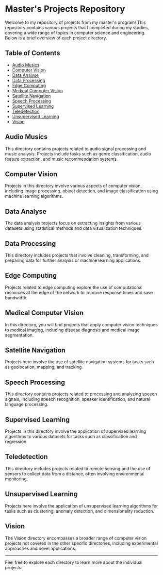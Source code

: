# Master's Projects Repository

Welcome to my repository of projects from my master's program! This repository contains various projects that I completed during my studies, covering a wide range of topics in computer science and engineering. Below is a brief overview of each project directory.

## Table of Contents

- [Audio Musics](#audio-musics)
- [Computer Vision](#computer-vision)
- [Data Analyse](#data-analyse)
- [Data Processing](#data-processing)
- [Edge Computing](#edge-computing)
- [Medical Computer Vision](#medical-computer-vision)
- [Satellite Navigation](#satellite-navigation)
- [Speech Processing](#speech-processing)
- [Supervised Learning](#supervised-learning)
- [Teledetection](#teledetection)
- [Unsupervised Learning](#unsupervised-learning)
- [Vision](#vision)

## Audio Musics
This directory contains projects related to audio signal processing and music analysis. Projects include tasks such as genre classification, audio feature extraction, and music recommendation systems.

## Computer Vision
Projects in this directory involve various aspects of computer vision, including image processing, object detection, and image classification using machine learning algorithms.

## Data Analyse
The data analysis projects focus on extracting insights from various datasets using statistical methods and data visualization techniques.

## Data Processing
This directory includes projects that involve cleaning, transforming, and preparing data for further analysis or machine learning applications.

## Edge Computing
Projects related to edge computing explore the use of computational resources at the edge of the network to improve response times and save bandwidth.

## Medical Computer Vision
In this directory, you will find projects that apply computer vision techniques to medical imaging, including disease diagnosis and medical image segmentation.

## Satellite Navigation
Projects here involve the use of satellite navigation systems for tasks such as geolocation, mapping, and tracking.

## Speech Processing
This directory contains projects related to processing and analyzing speech signals, including speech recognition, speaker identification, and natural language processing.

## Supervised Learning
Projects in this directory involve the application of supervised learning algorithms to various datasets for tasks such as classification and regression.

## Teledetection
This directory includes projects related to remote sensing and the use of sensors to collect data from a distance, often involving environmental monitoring.

## Unsupervised Learning
Projects here involve the application of unsupervised learning algorithms for tasks such as clustering, anomaly detection, and dimensionality reduction.

## Vision
The Vision directory encompasses a broader range of computer vision projects not covered in the other specific directories, including experimental approaches and novel applications.

---

Feel free to explore each directory to learn more about the individual projects.
